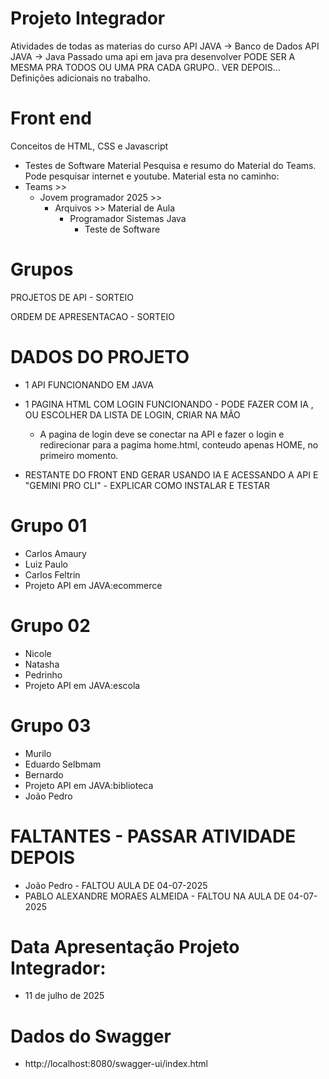 # Projeto Integrador
Atividades de todas as materias do curso
API JAVA -> Banco de Dados
API JAVA -> Java
Passado uma api em java pra desenvolver
PODE SER A MESMA PRA TODOS OU UMA PRA CADA GRUPO..
VER DEPOIS...
Definições adicionais no trabalho.

# Front end
Conceitos de HTML, CSS e Javascript

* Testes de Software
Material Pesquisa e resumo do Material do Teams.
Pode pesquisar internet e youtube.
Material esta no caminho:
* Teams >> 
   * Jovem programador 2025 >> 
     * Arquivos >> Material de Aula 
       * Programador Sistemas Java
         * Teste de Software
# Grupos

PROJETOS DE API - SORTEIO

ORDEM DE APRESENTACAO - SORTEIO

# DADOS DO PROJETO
* 1 API FUNCIONANDO EM JAVA

* 1 PAGINA HTML COM LOGIN FUNCIONANDO - PODE FAZER COM IA , OU ESCOLHER DA LISTA DE LOGIN, CRIAR NA MÃO
   *  A pagina de login deve se conectar na API e fazer o login e redirecionar para a pagima home.html, 
   conteudo apenas HOME, no primeiro momento.

* RESTANTE DO FRONT END GERAR USANDO IA E ACESSANDO A API E "GEMINI PRO CLI" - EXPLICAR COMO INSTALAR E TESTAR

# Grupo 01
* Carlos Amaury
* Luiz Paulo
* Carlos Feltrin
* Projeto API em JAVA:ecommerce

# Grupo 02
* Nicole
* Natasha
* Pedrinho 
* Projeto API em JAVA:escola

# Grupo 03
* Murilo 
* Eduardo Selbmam
* Bernardo
* Projeto API em JAVA:biblioteca
* João Pedro 

# FALTANTES - PASSAR ATIVIDADE DEPOIS
* João Pedro - FALTOU AULA DE 04-07-2025
* PABLO ALEXANDRE MORAES ALMEIDA - FALTOU NA AULA DE 04-07-2025

# Data Apresentação Projeto Integrador:
* 11 de julho de 2025

# Dados do Swagger
* http://localhost:8080/swagger-ui/index.html